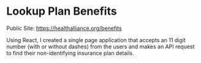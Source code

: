 # Lookup Plan Benefits

Public Site: https://healthalliance.org/benefits

Using React, I created a single page application that accepts an 11 digit number (with or without dashes) from the users and makes an API request to find their non-identifying insurance plan details.
